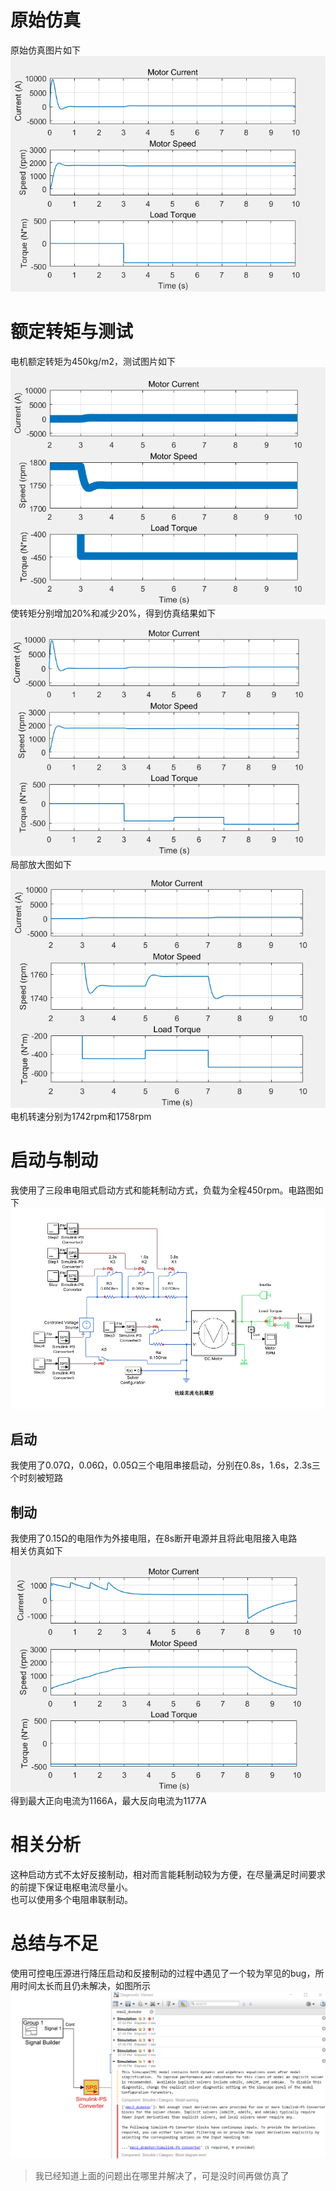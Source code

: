 # 原始仿真
原始仿真图片如下 
![](./image/1.png)  
# 额定转矩与测试
电机额定转矩为450kg/m2，测试图片如下 
![](./image/2.png)  
使转矩分别增加20%和减少20%，得到仿真结果如下 
![](./image/3.png)  
局部放大图如下 
![](./image/4.png)  
电机转速分别为1742rpm和1758rpm  
# 启动与制动
我使用了三段串电阻式启动方式和能耗制动方式，负载为全程450rpm。电路图如下  
![](./image/7.png)   
## 启动
我使用了0.07Ω，0.06Ω，0.05Ω三个电阻串接启动，分别在0.8s，1.6s，2.3s三个时刻被短路  
## 制动
我使用了0.15Ω的电阻作为外接电阻，在8s断开电源并且将此电阻接入电路  
相关仿真如下
![](./image/6.png)   
得到最大正向电流为1166A，最大反向电流为1177A  
# 相关分析
这种启动方式不太好反接制动，相对而言能耗制动较为方便，在尽量满足时间要求的前提下保证电枢电流尽量小。  
也可以使用多个电阻串联制动。  
# 总结与不足
使用可控电压源进行降压启动和反接制动的过程中遇见了一个较为罕见的bug，所用时间太长而且仍未解决，如图所示  
![](./image/5.png)  
>我已经知道上面的问题出在哪里并解决了，可是没时间再做仿真了  

